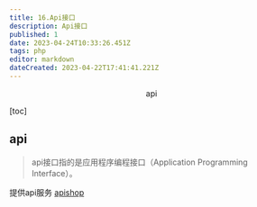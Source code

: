 ```yaml
---
title: 16.Api接口
description: Api接口
published: 1
date: 2023-04-24T10:33:26.451Z
tags: php
editor: markdown
dateCreated: 2023-04-22T17:41:41.221Z
---
```


<center>api</center>

[toc]

## api

> api接口指的是应用程序编程接口（Application Programming Interface）。

提供api服务 [apishop](https://www.apishop.net/)

